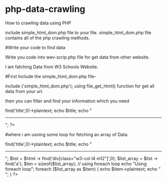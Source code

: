 # php-data-crawling
How to crawling data using PHP

include simple_html_dom.php file to your file.
simple_html_dom.php file contains all of the php crawling methods.

#Write your code to find data

Write you code into wev-scrip.php file for get data from other website.

I am fatching Data from W3 Schools Website.

#First Include the simple_html_dom.php file-


include ('simple_html_dom.php');
using file_get_html() function for get all data from your url.


then you can filter and find your information which you need

<? php
  include ('simple_html_dom.php');
	$html = file_get_html('https://www.w3schools.com/');
	$title = $html->find('title',0)->plaintext;
	echo $title;
	echo "<hr>";
?>
#where i am usning some loop for fetching an array of Data.
<?php 
	
include ('simple_html_dom.php');
$html = file_get_html('https://www.w3schools.com/');
$title = $html->find('title',0)->plaintext;
echo $title;
echo "<hr>";

$list = $html -> find('div[class="w3-col l4 m12"]',0);
$list_array = $list -> find('a');

$len = sizeof($list_array);

// using foreach loop
echo "Using foreach loop";
foreach ($list_array as $item) {
	echo $item->plaintext;
	echo "<br>";
}

?>
